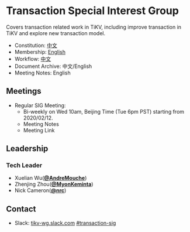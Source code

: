 # Transaction Special Interest Group

Covers transaction related work in TiKV, including improve transaction in TiKV and explore new transaction model.

- Constitution: [中文](./constitution-zh_CN.md)
- Membership: [English](./membership.md)
- Workflow: [中文](./workflow-zh_CN.md)
- Document Archive: 中文/English
- Meeting Notes: English

## Meetings

* Regular SIG Meeting: 
     * Bi-weekly on Wed 10am, Beijing Time (Tue 6pm PST) starting from 2020/02/12. 
     * Meeting Notes
     * Meeting Link

## Leadership

### Tech Leader

* Xuelian Wu(**[@AndreMouche](https://github.com/AndreMouche)**)
* Zhenjing Zhou(**[@MyonKeminta](https://github.com/MyonKeminta)**)
* Nick Cameron(**[@nrc](https://github.com/nrc)**)

## Contact

- Slack: [tikv-wg.slack.com](https://join.slack.com/t/tikv-wg/shared_invite/enQtNTUyODE4ODU2MzI0LWVlMWMzMDkyNWE5ZjY1ODAzWYZWYZWYWJGWZGWYG) [#transaction-sig](https://tikv-wg.slack.com/messages/transaction-sig)
